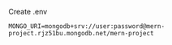 Create .env

```
MONGO_URI=mongodb+srv://user:password@mern-project.rjz51bu.mongodb.net/mern-project
```
